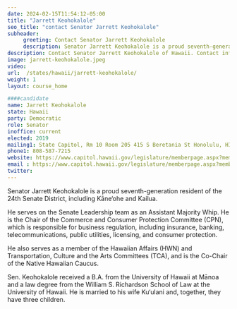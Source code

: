 ```yaml
---
date: 2024-02-15T11:54:12-05:00
title: "Jarrett Keohokalole"
seo_title: "contact Senator Jarrett Keohokalole"
subheader:
     greeting: Contact Senator Jarrett Keohokalole
     description: Senator Jarrett Keohokalole is a proud seventh-generation resident of the 24th Senate District, including Kāne‘ohe and Kailua. He serves on the Senate Leadership team as an Assistant Majority Whip.
description: Contact Senator Jarrett Keohokalole of Hawaii. Contact information for Jarrett Keohokalole includes email address, phone number, and mailing address.
image: jarrett-keohokalole.jpeg
video:
url:  /states/hawaii/jarrett-keohokalole/
weight: 1
layout: course_home

####candidate
name: Jarrett Keohokalole
state: Hawaii
party: Democratic
role: Senator
inoffice: current
elected: 2019
mailing1: State Capitol, Rm 10 Room 205 415 S Beretania St Honolulu, HI 96813
phone1: 808-587-7215
website: https://www.capitol.hawaii.gov/legislature/memberpage.aspx?member=187&year=2024/
email : https://www.capitol.hawaii.gov/legislature/memberpage.aspx?member=187&year=2024/
twitter:
---
```


Senator Jarrett Keohokalole is a proud seventh-generation resident of the 24th Senate District, including Kāne‘ohe and Kailua.

He serves on the Senate Leadership team as an Assistant Majority Whip. He is the Chair of the Commerce and Consumer Protection Committee (CPN), which is responsible for business regulation, including insurance, banking, telecommunications, public utilities, licensing, and consumer protection.

He also serves as a member of the Hawaiian Affairs (HWN) and Transportation, Culture and the Arts Committees (TCA), and is the Co-Chair of the Native Hawaiian Caucus.

Sen. Keohokalole received a B.A. from the University of Hawaii at Mānoa and a law degree from the William S. Richardson School of Law at the University of Hawaii. He is married to his wife Ku‘ulani and, together, they have three children.
